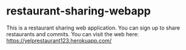 # restaurant-sharing-webapp
This is a restaurant sharing web application. You can sign up to share restaurants and commits.
You can visit the web here:
https://yelprestaurant123.herokuapp.com/
